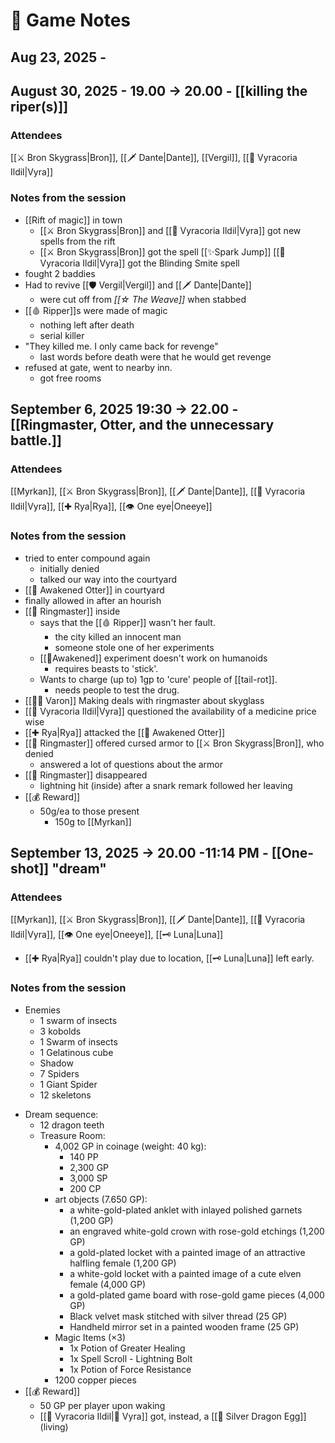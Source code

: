 ---
---
# 📒 Game Notes
## Aug 23, 2025 - 
## August 30, 2025 - 19.00 -> 20.00 - [[killing the riper(s)]]
### Attendees

[[⚔️ Bron Skygrass|Bron]], [[🗡️ Dante|Dante]], [[Vergil]], [[🍃 Vyracoria Ildil|Vyra]]

### Notes from the session

* [[Rift of magic]] in town
	* [[⚔️ Bron Skygrass|Bron]] and [[🍃 Vyracoria Ildil|Vyra]] got new spells from the rift
	* [[⚔️ Bron Skygrass|Bron]] got the spell [[✨Spark Jump]] [[🍃 Vyracoria Ildil|Vyra]] got the Blinding Smite spell
* fought 2 baddies
* Had to revive [[🛡️ Vergil|Vergil]] and [[🗡️ Dante|Dante]]
	* were cut off from _[[☆ The Weave]]_ when stabbed
* [[🩸 Ripper]]s were made of magic
	* nothing left after death
	* serial killer
* "They killed me. I only came back for revenge"
	* last words before death were that he would get revenge
* refused at gate, went to nearby inn.
	* got free rooms
		
## September 6, 2025 19:30 -> 22.00 - [[Ringmaster, Otter, and the unnecessary battle.]]
### Attendees

[[Myrkan]], [[⚔️ Bron Skygrass|Bron]], [[🗡️ Dante|Dante]], [[🍃 Vyracoria Ildil|Vyra]], [[✚ Rya|Rya]], [[👁️ One eye|Oneeye]]

### Notes from the session

* tried to enter compound again
	* initially denied
	* talked our way into the courtyard
* [[🦦 Awakened Otter]] in courtyard
* finally allowed in after an hourish
* [[🦇 Ringmaster]] inside
	* says that the [[🩸 Ripper]] wasn't her fault.
		* the city killed an innocent man
		* someone stole one of her experiments
	* [[🧿Awakened]] experiment doesn't work on humanoids
		* requires beasts to 'stick'.
	* Wants to charge (up to) 1gp to 'cure' people of [[tail-rot]].
		* needs people to test the drug.
* [[👨‍💼 Varon]] Making deals with ringmaster about skyglass
* [[🍃 Vyracoria Ildil|Vyra]] questioned the availability of a medicine price wise
* [[✚ Rya|Rya]] attacked the [[🦦 Awakened Otter]]
* [[🦇 Ringmaster]] offered cursed armor to [[⚔️ Bron Skygrass|Bron]], who denied
	* answered a lot of questions about the armor
* [[🦇 Ringmaster]] disappeared
	* lightning hit (inside) after a snark remark followed her leaving
* [[💰 Reward]]
	* 50g/ea to those present
		* 150g to [[Myrkan]]
## September 13, 2025 -> 20.00 -11:14 PM - [[One-shot]] "dream"
### Attendees

[[Myrkan]], [[⚔️ Bron Skygrass|Bron]], [[🗡️ Dante|Dante]], [[🍃 Vyracoria Ildil|Vyra]], [[👁️ One eye|Oneeye]],  [[🗝️ Luna|Luna]] 
+ [[✚ Rya|Rya]] couldn't play due to location, [[🗝️ Luna|Luna]] left early.

### Notes from the session
+ Enemies
	+ 1 swarm of insects
	+ 3 kobolds 
	+ 1 Swarm of insects 
	+ 1 Gelatinous cube 
	+ Shadow 
	+ 7 Spiders
	+ 1 Giant Spider
	+ 12 skeletons
* Dream sequence:
	* 12 dragon teeth
	* Treasure Room:
		* 4,002 GP in coinage (weight: 40 kg):
			* 140 PP
			* 2,300 GP
			* 3,000 SP
			* 200 CP
		* art objects (7.650 GP):
			* a white-gold-plated anklet with inlayed polished garnets (1,200 GP)
			* an engraved white-gold crown with rose-gold etchings (1,200 GP)
			* a gold-plated locket with a painted image of an attractive halfling female (1,200 GP)
			* a white-gold locket with a painted image of a cute elven female (4,000 GP)
			* a gold-plated game board with rose-gold game pieces (4,000 GP)
			* Black velvet mask stitched with silver thread (25 GP)
			* Handheld mirror set in a painted wooden frame (25 GP)
		* Magic Items (×3)
			* 1x Potion of Greater Healing
			* 1x Spell Scroll - Lightning Bolt
			* 1x Potion of Force Resistance
		* 1200 copper pieces
* [[💰 Reward]]
	* 50 GP per player upon waking
	* [[🍃 Vyracoria Ildil|🍃 Vyra]] got, instead, a [[🥚 Silver Dragon Egg]] (living)

